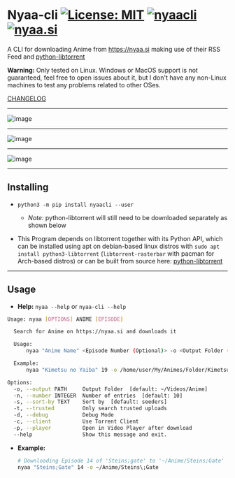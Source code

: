 # Nyaa-cli [![License: MIT](https://img.shields.io/badge/License-MIT-yellow.svg)](https://opensource.org/licenses/MIT) [![nyaacli](https://img.shields.io/pypi/pyversions/nyaacli)](https://pypi.org/project/nyaacli/) [![nyaa.si](https://img.shields.io/badge/-nyaa.si-green)](https://nyaa.si)


A CLI for downloading Anime from https://nyaa.si making use of their RSS Feed and [python-libtorrent](https://github.com/arvidn/libtorrent/blob/RC_1_2/docs/python_binding.rst)

**Warning:** Only tested on Linux. Windows or MacOS support is not guaranteed, feel free to open issues about it, but I don't have any non-Linux machines to test any problems related to other OSes.

[CHANGELOG](CHANGELOG.md)

---

![image](https://user-images.githubusercontent.com/37747572/69002323-bb2ea100-08cb-11ea-9b47-20bd9870c8c0.png)

---

![image](https://user-images.githubusercontent.com/37747572/69002293-33e12d80-08cb-11ea-842e-02947726185d.png)

---

![image](https://user-images.githubusercontent.com/37747572/69002363-ad2d5000-08cc-11ea-9360-76bf1598512d.png)

---

## Installing

- `python3 -m pip install nyaacli --user`
  - *Note:* python-libtorrent will still need to be downloaded separately as shown below

- This Program depends on libtorrent together with its Python API, which can be installed using apt on debian-based linux distros with `sudo apt install python3-libtorrent` (`libtorrent-rasterbar` with pacman for Arch-based distros) or can be built from source here: [python-libtorrent](https://github.com/arvidn/libtorrent/blob/RC_1_2/docs/python_binding.rst)

---

## Usage

- **Help:** `nyaa --help` or `nyaa-cli --help`

```bash
Usage: nyaa [OPTIONS] ANIME [EPISODE]

  Search for Anime on https://nyaa.si and downloads it

  Usage:
      nyaa "Anime Name" <Episode Number (Optional)> -o <Output Folder (Default = "~/Videos/Anime")>

  Example:
      nyaa "Kimetsu no Yaiba" 19 -o /home/user/My/Animes/Folder/Kimetsu_No_Yaiba/

Options:
  -o, --output PATH     Output Folder  [default: ~/Videos/Anime]
  -n, --number INTEGER  Number of entries  [default: 10]
  -s, --sort-by TEXT    Sort by  [default: seeders]
  -t, --trusted         Only search trusted uploads
  -d, --debug           Debug Mode
  -c, --client          Use Torrent Client
  -p, --player          Open in Video Player after download
  --help                Show this message and exit.
```

- **Example:**
    ```bash
    # Downloading Episode 14 of 'Steins;gate' to '~/Anime/Steins;Gate'
    nyaa "Steins;Gate" 14 -o ~/Anime/Steins\;Gate
    ```

